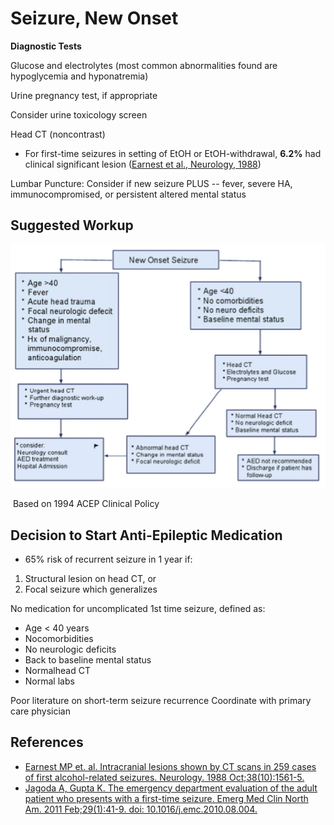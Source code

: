 


# Seizure, New Onset

**Diagnostic Tests**

Glucose and electrolytes (most common abnormalities found are hypoglycemia and hyponatremia)

Urine pregnancy test, if appropriate

Consider urine toxicology screen

Head CT (noncontrast)

-   For first-time seizures in setting of EtOH or EtOH-withdrawal, **6.2%** had clinical significant lesion ([Earnest et al., Neurology, 1988](http://www.ncbi.nlm.nih.gov/pubmed/?term=3419599))

Lumbar Puncture: Consider if new seizure PLUS -- fever, severe HA, immunocompromised, or persistent altered mental status 

## Suggested Workup

![](image-0.png)

 Based on 1994 ACEP Clinical Policy 

## Decision to Start Anti-Epileptic Medication

-   65% risk of recurrent seizure in 1 year if:

1.  Structural lesion on head CT, or 
2.  Focal seizure which generalizes

No medication for uncomplicated 1st time seizure, defined as: 
-   Age &lt; 40 years
-   Nocomorbidities
-   No neurologic deficits
-   Back to baseline mental status
-   Normalhead CT
-   Normal labs 

Poor literature on short-term seizure recurrence
Coordinate with primary care physician

## References

-   [Earnest MP et. al. Intracranial lesions shown by CT scans in 259 cases of first alcohol-related seizures. Neurology. 1988 Oct;38(10):1561-5.](http://www.ncbi.nlm.nih.gov/pubmed/?term=3419599)
-   [Jagoda A, Gupta K. The emergency department evaluation of the adult patient who presents with a first-time seizure. Emerg Med Clin North Am. 2011 Feb;29(1):41-9. doi: 10.1016/j.emc.2010.08.004.](http://www.ncbi.nlm.nih.gov/pubmed/?term=21109101)

